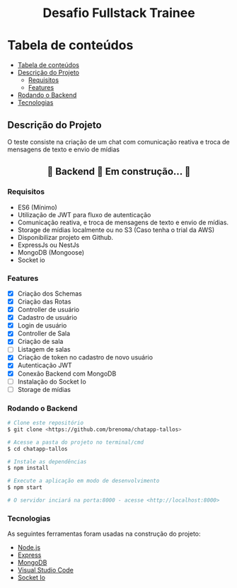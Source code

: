 <h1 align="center">Desafio Fullstack Trainee</h1>

Tabela de conteúdos
=================
<!--ts-->
   * [Tabela de conteúdos](#tabela-de-conteúdos)
   * [Descrição do Projeto](#descrição-do-projeto)
      * [Requisitos](#requisitos)
      * [Features](#features)
   * [Rodando o Backend](#rodando-o-backend)
   * [Tecnologias](#tecnologias)
<!--te-->

## Descrição do Projeto

<p align="left">O teste consiste na criação de um chat com comunicação reativa e troca de mensagens de texto e envio de mídias</p>

<h2 align="center"> 
	🚧  Backend 🚀 Em construção...  🚧
</h4>

### Requisitos

- ES6 (Mínimo)
- Utilização de JWT para fluxo de autenticação
- Comunicação reativa, e troca de mensagens de texto e envio de mídias.
- Storage de mídias localmente ou no S3 (Caso tenha o trial da AWS)
- Disponibilizar projeto em Github.
- ExpressJs ou NestJs
- MongoDB (Mongoose)
- Socket io

### Features

- [x] Criação dos Schemas
- [x] Criação das Rotas
- [x] Controller de usuário
- [x] Cadastro de usuário
- [x] Login de usuário
- [x] Controller de Sala
- [x] Criação de sala
- [ ] Listagem de salas
- [x] Criação de token no cadastro de novo usuário
- [x] Autenticação JWT
- [x] Conexão Backend com MongoDB
- [ ] Instalação do Socket Io
- [ ] Storage de mídias

### Rodando o Backend


```bash
# Clone este repositório
$ git clone <https://github.com/brenoma/chatapp-tallos>

# Acesse a pasta do projeto no terminal/cmd
$ cd chatapp-tallos

# Instale as dependências
$ npm install

# Execute a aplicação em modo de desenvolvimento
$ npm start

# O servidor inciará na porta:8000 - acesse <http://localhost:8000>
```

### Tecnologias

As seguintes ferramentas foram usadas na construção do projeto:

- [Node.js](https://nodejs.org/en/)
- [Express](https://expressjs.com/pt-br/)
- [MongoDB](https://www.mongodb.com/)
- [Visual Studio Code](https://code.visualstudio.com/)
- [Socket Io](https://socket.io/)


